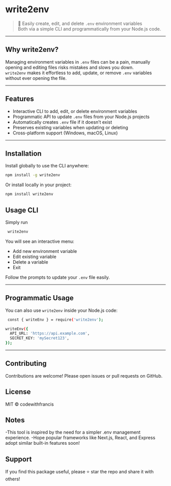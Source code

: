# write2env

> 📝 Easily create, edit, and delete `.env` environment variables  
> Both via a simple CLI and programmatically from your Node.js code.

---

## Why write2env?

Managing environment variables in `.env` files can be a pain, manually opening and editing files risks mistakes and slows you down.  
`write2env` makes it effortless to add, update, or remove `.env` variables without ever opening the file.

---

## Features

- Interactive CLI to add, edit, or delete environment variables
- Programmatic API to update `.env` files from your Node.js projects
- Automatically creates `.env` file if it doesn’t exist
- Preserves existing variables when updating or deleting
- Cross-platform support (Windows, macOS, Linux)

---

## Installation

Install globally to use the CLI anywhere:

```bash
npm install -g write2env
```

Or install locally in your project:
```bash
npm install write2env
```
## Usage CLI

 Simply run 
```bash
 write2env
```
You will see an interactive menu:
- Add new environment variable
- Edit existing variable
- Delete a variable
- Exit

Follow the prompts to update your `.env` file easily.

---

## Programmatic Usage
You can also use `write2env` inside your Node.js code:
```bash
 const { writeEnv } = require('write2env');

writeEnv({
  API_URL: 'https://api.example.com',
  SECRET_KEY: 'mySecret123',
});

```

---

## Contributing
Contributions are welcome! Please open issues or pull requests on GitHub.

## License
MIT © codewithfrancis

## Notes
-This tool is inspired by the need for a simpler .env management experience.
-Hope popular frameworks like Next.js, React, and Express adopt similar built-in features soon!

## Support
If you find this package useful, please ⭐ star the repo and share it with others!
